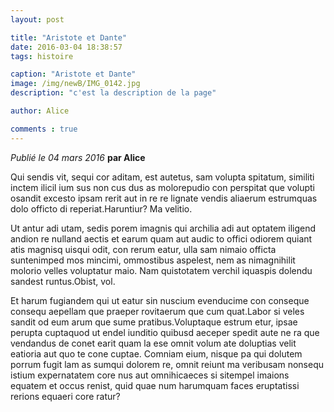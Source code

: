 ```yaml
---
layout: post

title: "Aristote et Dante"
date: 2016-03-04 18:38:57
tags: histoire 

caption: "Aristote et Dante"
image: /img/newB/IMG_0142.jpg
description: "c'est la description de la page"

author: Alice

comments : true
---
```






*Publié le 04 mars 2016* __par Alice__


Qui sendis vit, sequi cor aditam, est autetus, sam volupta spitatum, similiti inctem ilicil ium sus non cus dus as molorepudio con perspitat que volupti osandit excesto ipsam rerit aut in re re lignate vendis aliaerum estrumquas dolo officto di reperiat.Haruntiur? Ma velitio. 

Ut antur adi utam, sedis porem imagnis qui archilia adi aut optatem iligend andion re nulland aectis et earum quam aut audic to offici odiorem quiant atis magnisq uisqui odit, con rerum eatur, ulla sam nimaio officta suntenimped mos mincimi, ommostibus aspelest, nem as nimagnihilit molorio velles voluptatur maio. Nam quistotatem verchil iquaspis dolendu sandest runtus.Obist, vol.

Et harum fugiandem qui ut eatur sin nuscium evenducime con conseque consequ aepellam que praeper rovitaerum que cum quat.Labor si veles sandit od eum arum que sume pratibus.Voluptaque estrum etur, ipsae perupta cuptaquod ut endel iunditio quibusd aeceper spedit aute ne ra que vendandus de conet earit quam la ese omnit volum ate doluptias velit eatioria aut quo te cone cuptae. Comniam eium, nisque pa qui dolutem porrum fugit lam as sumqui dolorem re, omnit reiunt ma veribusam nonsequ istium expernatatem core nus aut omnihicaeces si sitempel imaions equatem et occus renist, quid quae num harumquam faces eruptatissi rerions equaeri core ratur?


